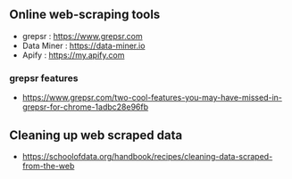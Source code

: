## Online web-scraping tools

- grepsr : https://www.grepsr.com
- Data Miner : https://data-miner.io
- Apify : https://my.apify.com

### grepsr features

- https://www.grepsr.com/two-cool-features-you-may-have-missed-in-grepsr-for-chrome-1adbc28e96fb

## Cleaning up web scraped data

- https://schoolofdata.org/handbook/recipes/cleaning-data-scraped-from-the-web
